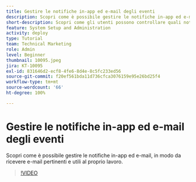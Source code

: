 ```yaml
---
title: Gestire le notifiche in-app ed e-mail degli eventi
description: Scopri come è possibile gestire le notifiche in-app ed e-mail, in modo da ricevere e-mail pertinenti e utili al proprio lavoro.
short-description: Scopri come gli utenti possono controllare quali notifiche in-app ed e-mail ricevono.
feature: System Setup and Administration
activity: deploy
type: Tutorial
team: Technical Marketing
role: Admin
level: Beginner
thumbnail: 10095.jpeg
jira: KT-10095
exl-id: 831646d2-ecf8-4fe6-8d4e-8c5fc233ed56
source-git-commit: f20ef561bda11d736cfca3076159e95e26bd25f4
workflow-type: tm+mt
source-wordcount: '66'
ht-degree: 100%

---
```


# Gestire le notifiche in-app ed e-mail degli eventi

Scopri come è possibile gestire le notifiche in-app ed e-mail, in modo da ricevere e-mail pertinenti e utili al proprio lavoro.

>[!VIDEO](https://video.tv.adobe.com/v/3442786/?quality=12&learn=on&enablevpops)

